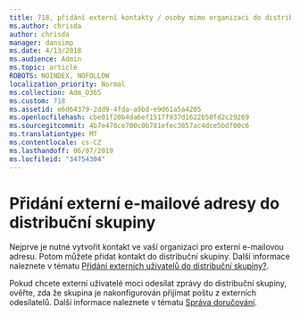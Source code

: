 ```yaml
---
title: 718, přidání externí kontakty / osoby mimo organizaci do distribučního seznamu
ms.author: chrisda
author: chrisda
manager: dansimp
ms.date: 4/13/2018
ms.audience: Admin
ms.topic: article
ROBOTS: NOINDEX, NOFOLLOW
localization_priority: Normal
ms.collection: Adm_O365
ms.custom: 718
ms.assetid: e6d64379-2dd9-4fda-a9bd-e9d61a5a4205
ms.openlocfilehash: cbe01f20b4da6ef1517f937d1622b50fd2c29269
ms.sourcegitcommit: 4b7e478ce700c0b781efec3857ac4dce5bdf00c6
ms.translationtype: MT
ms.contentlocale: cs-CZ
ms.lasthandoff: 06/07/2019
ms.locfileid: "34754304"
---
```

# <a name="add-external-email-addresses-to-a-distribution-group"></a>Přidání externí e-mailové adresy do distribuční skupiny

Nejprve je nutné vytvořit kontakt ve vaší organizaci pro externí e-mailovou adresu. Potom můžete přidat kontakt do distribuční skupiny. Další informace naleznete v tématu [Přidání externích uživatelů do distribuční skupiny?](https://support.office.com/client/caa0f310-0bb7-48e3-8ad2-cb358b53bbba).

Pokud chcete externí uživatelé moci odesílat zprávy do distribuční skupiny, ověřte, zda že skupina je nakonfigurován přijímat poštu z externích odesílatelů. Další informace naleznete v tématu [Správa doručování](https://technet.microsoft.com/library/bb124513.aspx#deliverymanagement).
